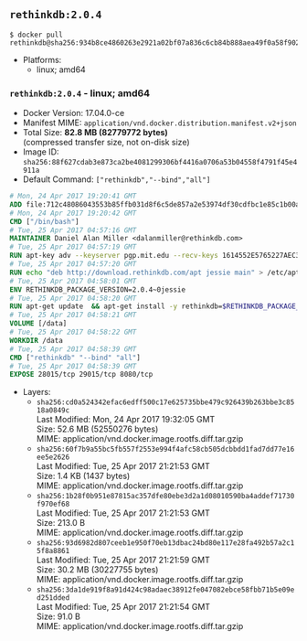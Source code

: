 ## `rethinkdb:2.0.4`

```console
$ docker pull rethinkdb@sha256:934b8ce4860263e2921a02bf07a836c6cb84b888aea49f0a58f9021a30393bd4
```

-	Platforms:
	-	linux; amd64

### `rethinkdb:2.0.4` - linux; amd64

-	Docker Version: 17.04.0-ce
-	Manifest MIME: `application/vnd.docker.distribution.manifest.v2+json`
-	Total Size: **82.8 MB (82779772 bytes)**  
	(compressed transfer size, not on-disk size)
-	Image ID: `sha256:88f627cdab3e873ca2be4081299306bf4416a0706a53b04558f4791f45e4911a`
-	Default Command: `["rethinkdb","--bind","all"]`

```dockerfile
# Mon, 24 Apr 2017 19:20:41 GMT
ADD file:712c48086043553b85ffb031d8f6c5de857a2e53974df30cdfbc1e85c1b00a25 in / 
# Mon, 24 Apr 2017 19:20:42 GMT
CMD ["/bin/bash"]
# Tue, 25 Apr 2017 04:57:16 GMT
MAINTAINER Daniel Alan Miller <dalanmiller@rethinkdb.com>
# Tue, 25 Apr 2017 04:57:19 GMT
RUN apt-key adv --keyserver pgp.mit.edu --recv-keys 1614552E5765227AEC39EFCFA7E00EF33A8F2399
# Tue, 25 Apr 2017 04:57:20 GMT
RUN echo "deb http://download.rethinkdb.com/apt jessie main" > /etc/apt/sources.list.d/rethinkdb.list
# Tue, 25 Apr 2017 04:58:01 GMT
ENV RETHINKDB_PACKAGE_VERSION=2.0.4~0jessie
# Tue, 25 Apr 2017 04:58:20 GMT
RUN apt-get update 	&& apt-get install -y rethinkdb=$RETHINKDB_PACKAGE_VERSION 	&& rm -rf /var/lib/apt/lists/*
# Tue, 25 Apr 2017 04:58:21 GMT
VOLUME [/data]
# Tue, 25 Apr 2017 04:58:22 GMT
WORKDIR /data
# Tue, 25 Apr 2017 04:58:39 GMT
CMD ["rethinkdb" "--bind" "all"]
# Tue, 25 Apr 2017 04:58:39 GMT
EXPOSE 28015/tcp 29015/tcp 8080/tcp
```

-	Layers:
	-	`sha256:cd0a524342efac6edff500c17e625735bbe479c926439b263bbe3c8518a0849c`  
		Last Modified: Mon, 24 Apr 2017 19:32:05 GMT  
		Size: 52.6 MB (52550276 bytes)  
		MIME: application/vnd.docker.image.rootfs.diff.tar.gzip
	-	`sha256:60f7b9a55bc5fb557f2553e994f4afc58cb505dcbbdd1fad7dd77e16ee5e2626`  
		Last Modified: Tue, 25 Apr 2017 21:21:53 GMT  
		Size: 1.4 KB (1437 bytes)  
		MIME: application/vnd.docker.image.rootfs.diff.tar.gzip
	-	`sha256:1b28f0b951e87815ac357dfe80ebe3d2a1d08010590ba4addef71730f970ef68`  
		Last Modified: Tue, 25 Apr 2017 21:21:53 GMT  
		Size: 213.0 B  
		MIME: application/vnd.docker.image.rootfs.diff.tar.gzip
	-	`sha256:93d6982d807ceeb1e950f70eb13dbac24bd80e117e28fa492b57a2c15f8a8861`  
		Last Modified: Tue, 25 Apr 2017 21:21:59 GMT  
		Size: 30.2 MB (30227755 bytes)  
		MIME: application/vnd.docker.image.rootfs.diff.tar.gzip
	-	`sha256:3da1de919f8a91d424c98adaec38912fe047082ebce58fbb71b5e09ed251dded`  
		Last Modified: Tue, 25 Apr 2017 21:21:54 GMT  
		Size: 91.0 B  
		MIME: application/vnd.docker.image.rootfs.diff.tar.gzip
